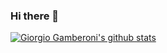 ### Hi there 👋

<!--
**king-prawns/king-prawns** is a ✨ _special_ ✨ repository because its `README.md` (this file) appears on your GitHub profile.

Here are some ideas to get you started:

- 🔭 I’m currently working on ...
- 🌱 I’m currently learning ...
- 👯 I’m looking to collaborate on ...
- 🤔 I’m looking for help with ...
- 💬 Ask me about ...
- 📫 How to reach me: ...
- 😄 Pronouns: ...
- ⚡ Fun fact: ...
-->

[![Giorgio Gamberoni's github stats](https://github-readme-stats.vercel.app/api?username=king-prawns&count_private=true&show_icons=true&hide=contribs)](https://github.com/king-prawns/king-prawns/blob/master/README.md)
